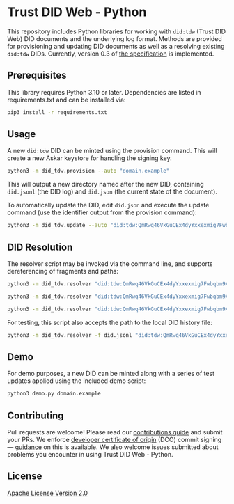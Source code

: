 # Trust DID Web - Python

This repository includes Python libraries for working with `did:tdw` (Trust DID Web) DID documents and the underlying log format. Methods are provided for provisioning and updating DID documents as well as a resolving existing `did:tdw` DIDs. Currently, version 0.3 of [the specification](https://bcgov.github.io/trustdidweb/) is implemented.

## Prerequisites

This library requires Python 3.10 or later. Dependencies are listed in requirements.txt and can be installed via:

```sh
pip3 install -r requirements.txt
```

## Usage

A new `did:tdw` DID can be minted using the provision command. This will create a new Askar keystore for handling the signing key.

```sh
python3 -m did_tdw.provision --auto "domain.example"
```

This will output a new directory named after the new DID, containing `did.jsonl` (the DID log) and `did.json` (the current state of the document).

To automatically update the DID, edit `did.json` and execute the update command (use the identifier output from the provision command):

```sh
python3 -m did_tdw.update --auto "did:tdw:QmRwq46VkGuCEx4dyYxxexmig7Fwbqbm9AB73iKUAHjMZH:domain.example"
```

## DID Resolution

The resolver script may be invoked via the command line, and supports dereferencing of fragments and paths:

```sh
python3 -m did_tdw.resolver "did:tdw:QmRwq46VkGuCEx4dyYxxexmig7Fwbqbm9AB73iKUAHjMZH:domain.example"
```

```sh
python3 -m did_tdw.resolver "did:tdw:QmRwq46VkGuCEx4dyYxxexmig7Fwbqbm9AB73iKUAHjMZH:domain.example#key-1"
```

```sh
python3 -m did_tdw.resolver "did:tdw:QmRwq46VkGuCEx4dyYxxexmig7Fwbqbm9AB73iKUAHjMZH:domain.example/whois.vc"
```

For testing, this script also accepts the path to the local DID history file:

```sh
python3 -m did_tdw.resolver -f did.jsonl "did:tdw:QmRwq46VkGuCEx4dyYxxexmig7Fwbqbm9AB73iKUAHjMZH:domain.example"
```

## Demo

For demo purposes, a new DID can be minted along with a series of test updates applied using the included demo script:

```sh
python3 demo.py domain.example
```

## Contributing

Pull requests are welcome! Please read our [contributions guide](./CONTRIBUTING.md) and submit your PRs. We enforce [developer certificate of origin](https://developercertificate.org/) (DCO) commit signing — [guidance](https://github.com/apps/dco) on this is available. We also welcome issues submitted about problems you encounter in using Trust DID Web - Python.

## License

[Apache License Version 2.0](LICENSE)
